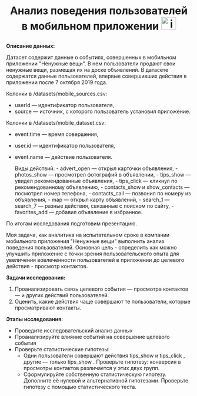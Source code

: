# <p style="text-align: center;">Анализ поведения пользователей в мобильном приложении <img src="https://img.icons8.com/color/48/member-skin-type-7.png" alt="image" width="40" height="35">
</p>

**Описание данных:**

Датасет содержит данные о событиях, совершенных в мобильном приложении
"Ненужные вещи". В нем пользователи продают свои ненужные вещи, размещая их на доске объявлений.
В датасете содержатся данные пользователей, впервые совершивших действия в
приложении после 7 октября 2019 года.

Колонки в /datasets/mobile_sources.csv:
- userId — идентификатор пользователя,
- source — источник, с которого пользователь установил приложение.
    
Колонки в /datasets/mobile_dataset.csv:
- event.time — время совершения,
- user.id — идентификатор пользователя,
- event.name — действие пользователя.
    
    Виды действий:
        - advert_open — открыл карточки объявления,
        - photos_show — просмотрел фотографий в объявлении,
        - tips_show — увидел рекомендованные объявления,
        - tips_click — кликнул по рекомендованному объявлению,
        - contacts_show и show_contacts — посмотрел номер телефона,
        - contacts_call — позвонил по номеру из объявления,
        - map — открыл карту объявлений,
        - search_1 — search_7 — разные действия, связанные с поиском по сайту,
        - favorites_add — добавил объявление в избранное.
        
По итогам исследования подготовим презентацию.

Моя задача, как аналитика на испытательном сроке в компании мобильного приложения "Ненужные вещи" выполнить анализ поведения пользователей. 
Основная цель - определить как можно улучшить приложение с точки зрения пользовательского опыта для увеличения вовлеченности пользователей в приложении до целевого действия - просмотр контактов.

**Задачи исследования:**
1. Проанализировать связь целевого события — просмотра контактов — и других действий пользователей.
2. Оценить, какие действия чаще совершают те пользователи, которые просматривают контакты.

**Этапы исследования:**
- Проведите исследовательский анализ данных
- Проанализируйте влияние событий на совершение целевого события
- Проверьте статистические гипотезы:
  - Одни пользователи совершают действия tips_show и tips_click , другие — только tips_show . Проверьте гипотезу: конверсия в просмотры контактов различается у этих двух групп.
  - Сформулируйте собственную статистическую гипотезу. Дополните её нулевой и альтернативной гипотезами. Проверьте гипотезу с помощью статистического теста.
